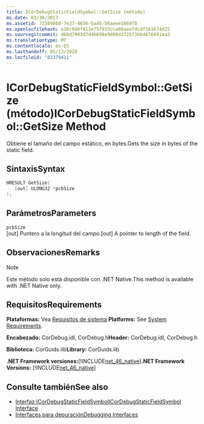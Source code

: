 ```yaml
---
title: ICorDebugStaticFieldSymbol::GetSize (método)
ms.date: 03/30/2017
ms.assetid: 72389860-7e37-4656-ba46-b6aeee1860f8
ms.openlocfilehash: e36c94bf411e75f915cca86aee74cdf161674d25
ms.sourcegitcommit: d6bd7903d7d46698e9d89d3725f3bb4876891aa3
ms.translationtype: MT
ms.contentlocale: es-ES
ms.lasthandoff: 05/13/2020
ms.locfileid: "83379411"
---
```

# <a name="icordebugstaticfieldsymbolgetsize-method"></a><span data-ttu-id="fcf26-102">ICorDebugStaticFieldSymbol::GetSize (método)</span><span class="sxs-lookup"><span data-stu-id="fcf26-102">ICorDebugStaticFieldSymbol::GetSize Method</span></span>
<span data-ttu-id="fcf26-103">Obtiene el tamaño del campo estático, en bytes.</span><span class="sxs-lookup"><span data-stu-id="fcf26-103">Gets the size in bytes of the static field.</span></span>  
  
## <a name="syntax"></a><span data-ttu-id="fcf26-104">Sintaxis</span><span class="sxs-lookup"><span data-stu-id="fcf26-104">Syntax</span></span>  
  
```cpp  
HRESULT GetSize(  
   [out] ULONG32 *pcbSize  
);  
```  
  
## <a name="parameters"></a><span data-ttu-id="fcf26-105">Parámetros</span><span class="sxs-lookup"><span data-stu-id="fcf26-105">Parameters</span></span>  
 `pcbSize`  
 <span data-ttu-id="fcf26-106">[out] Puntero a la longitud del campo.</span><span class="sxs-lookup"><span data-stu-id="fcf26-106">[out] A pointer to length of the field.</span></span>  
  
## <a name="remarks"></a><span data-ttu-id="fcf26-107">Observaciones</span><span class="sxs-lookup"><span data-stu-id="fcf26-107">Remarks</span></span>  
  
> [!NOTE]
> <span data-ttu-id="fcf26-108">Este método solo está disponible con .NET Native.</span><span class="sxs-lookup"><span data-stu-id="fcf26-108">This method is available with .NET Native only.</span></span>  
  
## <a name="requirements"></a><span data-ttu-id="fcf26-109">Requisitos</span><span class="sxs-lookup"><span data-stu-id="fcf26-109">Requirements</span></span>  
 <span data-ttu-id="fcf26-110">**Plataformas:** Vea [Requisitos de sistema](../../get-started/system-requirements.md).</span><span class="sxs-lookup"><span data-stu-id="fcf26-110">**Platforms:** See [System Requirements](../../get-started/system-requirements.md).</span></span>  
  
 <span data-ttu-id="fcf26-111">**Encabezado:** CorDebug.idl, CorDebug.h</span><span class="sxs-lookup"><span data-stu-id="fcf26-111">**Header:** CorDebug.idl, CorDebug.h</span></span>  
  
 <span data-ttu-id="fcf26-112">**Biblioteca:** CorGuids.lib</span><span class="sxs-lookup"><span data-stu-id="fcf26-112">**Library:** CorGuids.lib</span></span>  
  
 <span data-ttu-id="fcf26-113">**.NET Framework versiones:**[!INCLUDE[net_46_native](../../../../includes/net-46-native-md.md)]</span><span class="sxs-lookup"><span data-stu-id="fcf26-113">**.NET Framework Versions:** [!INCLUDE[net_46_native](../../../../includes/net-46-native-md.md)]</span></span>  
  
## <a name="see-also"></a><span data-ttu-id="fcf26-114">Consulte también</span><span class="sxs-lookup"><span data-stu-id="fcf26-114">See also</span></span>

- [<span data-ttu-id="fcf26-115">Interfaz ICorDebugStaticFieldSymbol</span><span class="sxs-lookup"><span data-stu-id="fcf26-115">ICorDebugStaticFieldSymbol Interface</span></span>](icordebugstaticfieldsymbol-interface.md)
- [<span data-ttu-id="fcf26-116">Interfaces para depuración</span><span class="sxs-lookup"><span data-stu-id="fcf26-116">Debugging Interfaces</span></span>](debugging-interfaces.md)
